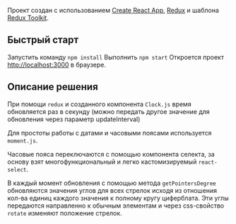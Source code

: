 Проект создан с использованием [Create React App](https://github.com/facebook/create-react-app), [Redux](https://redux.js.org/) и шаблона [Redux Toolkit](https://redux-toolkit.js.org/).

## Быстрый старт
Запустить команду `npm install`
Выполнить `npm start`
Откроется проект [http://localhost:3000](http://localhost:3000) в браузере.

## Описание решения
При помощи `redux` и созданного компонента `Clock.js` время обновляется
раз в секунду (можно передать другое значение для обновления через параметр updateInterval)

Для простоты работы с датами и часовыми поясами используется `moment.js`.

Часовые пояса переключаются с помощью компонента селекта, за основу взят многофункциональный и легко кастомизируемый `react-select`.

В каждый момент обновления с помощью метода `getPointersDegree` обновляются значения углов для всех стрелок исходя из отношения кол-ва единиц каждого значения к полному кругу циферблата. Эти углы передаются направленно к обычным элементам и через css-свойство `rotate` изменяют положение стрелок.
